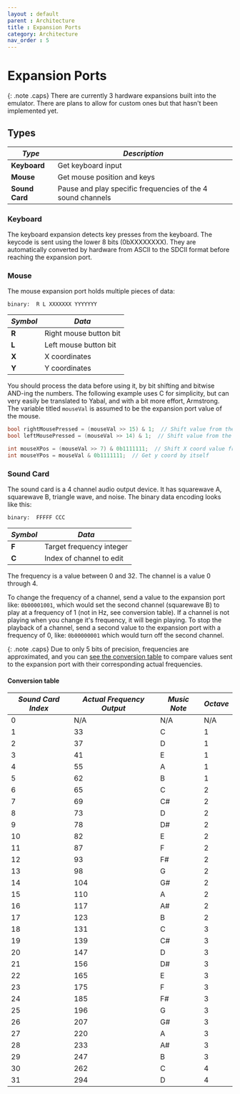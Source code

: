 ```yaml
---
layout : default
parent : Architecture
title : Expansion Ports
category: Architecture
nav_order : 5
---
```


# Expansion Ports

{: .note .caps}
There are currently 3 hardware expansions built into the emulator. There are plans to allow for custom ones but that hasn't been implemented yet.

## Types

| **_Type_**     | **_Description_**                                           |
|----------------|-------------------------------------------------------------|
| **Keyboard**   | Get keyboard input                                          |
| **Mouse**      | Get mouse position and keys                                 |
| **Sound Card** | Pause and play specific frequencies of the 4 sound channels |


### Keyboard
The keyboard expansion detects key presses from the keyboard. The keycode is sent using the lower 8 bits (0bXXXXXXXX). They are automatically converted by hardware from ASCII to the SDCII format before reaching the expansion port.

### Mouse
The mouse expansion port holds multiple pieces of data:

```
binary:  R L XXXXXXX YYYYYYY
```

| **_Symbol_** | **_Data_**             |
|--------------|------------------------|
| **R**        | Right mouse button bit |
| **L**        | Left mouse button bit  |
| **X**        | X coordinates          |
| **Y**        | Y coordinates          |

You should process the data before using it, by bit shifting and bitwise AND-ing the numbers. The following example uses C for simplicity, but can very easily be translated to Yabal, and with a bit more effort, Armstrong. The variable titled `mouseVal` is assumed to be the expansion port value of the mouse.

```c
bool rightMousePressed = (mouseVal >> 15) & 1;  // Shift value from the left side to the right and get it by itself
bool leftMousePressed = (mouseVal >> 14) & 1;  // Shift value from the left side to the right and get it by itself

int mouseXPos = (mouseVal >> 7) & 0b1111111;  // Shift X coord value from the left side to the right and get it by itself
int mouseYPos = mouseVal & 0b1111111;  // Get y coord by itself
```

### Sound Card
The sound card is a 4 channel audio output device. It has squarewave A, squarewave B, triangle wave, and noise. The binary data encoding looks like this:

```
binary:  FFFFF CCC
```

| **_Symbol_** | **_Data_**               |
|--------------|--------------------------|
| **F**        | Target frequency integer |
| **C**        | Index of channel to edit |

The frequency is a value between 0 and 32. The channel is a value 0 through 4.

To change the frequency of a channel, send a value to the expansion port like: `0b00001001`, which would set the second channel (squarewave B) to play at a frequency of 1 (not in Hz, see conversion table). If a channel is not playing when you change it's frequency, it will begin playing. To stop the playback of a channel, send a second value to the expansion port with a frequency of 0, like: `0b00000001` which would turn off the second channel.


{: .note .caps}
Due to only 5 bits of precision, frequencies are approximated, and you can [see the conversion table](https://sam-astro.github.io/Astro8-Computer/docs/Architecture/Expansion%20Ports.html#conversion-table) to compare values sent to the expansion port with their corresponding actual frequencies.

#### Conversion table

| **_Sound Card Index_** | **_Actual Frequency Output_** | **_Music Note_** | **_Octave_** |
|---|---|---|---|
| 0 | N/A| N/A | N/A |
| 1 | 33| C | 1 |
| 2 | 37| D | 1 |
| 3 | 41| E | 1 |
| 4 | 55| A | 1 |
| 5 | 62| B | 1 |
| 6 | 65| C | 2 |
| 7 | 69| C# | 2 |
| 8 | 73| D | 2 |
| 9 | 78| D# | 2 |
| 10 | 82| E | 2 |
| 11 | 87| F | 2 |
| 12 | 93| F# | 2 |
| 13 | 98| G | 2 |
| 14 | 104| G# | 2 |
| 15 | 110| A | 2 |
| 16 | 117| A# | 2 |
| 17 | 123| B | 2 |
| 18 | 131| C | 3 |
| 19 | 139| C# | 3 |
| 20 | 147| D | 3 |
| 21 | 156| D# | 3 |
| 22 | 165| E | 3 |
| 23 | 175| F | 3 |
| 24 | 185| F# | 3 |
| 25 | 196| G | 3 |
| 26 | 207| G# | 3 |
| 27 | 220| A | 3 |
| 28 | 233| A# | 3 |
| 29 | 247| B | 3 |
| 30 | 262| C | 4 |
| 31 | 294| D | 4 |
